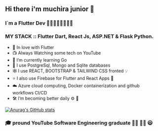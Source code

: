 ## Hi there i'm muchira junior 👋
### I`m a Flutter Dev 💙💙💙💙💙💙💙💙

### MY STACK :: Flutter Dart, React Js, ASP.NET & Flask Python.

- 💝 In love with Flutter 
- 📺 Always Watching some tech on YouTube
- 🌱 I’m currently learning Go
- 🎉 I use PostgreSql, Mongo and Sqlite databases
- 🕸️ I use REACT, BOOTSTRAP & TAILWIND CSS fronted 💡
- ⭐ I also use Firebase for Flutter and React Apps 🎈
- ☁️ Azure cloud computing, Docker containerization and github workflows CI/CD
- 🛠️ I’m  becoming better daily ⚙️ 🦾

[![Anurag's GitHub stats](https://github-readme-stats.vercel.app/api?username=muchirajunior&theme=radical)](https://github.com/anuraghazra/github-readme-stats)

### :mortar_board: pround YouTube Software Engineering graduate :student: :man_factory_worker: :smiley:

